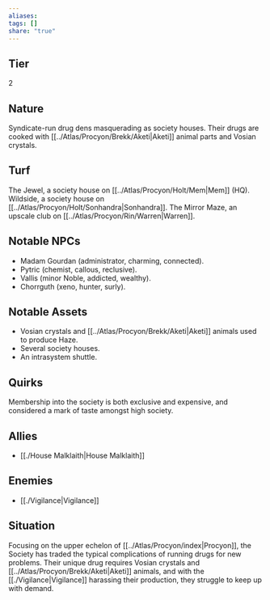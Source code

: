 ```yaml
---
aliases: 
tags: []
share: "true"
---
```

## Tier
2

## Nature
Syndicate-run drug dens masquerading as society houses. Their drugs are cooked with [[../Atlas/Procyon/Brekk/Aketi|Aketi]] animal parts and Vosian crystals.

## Turf
The Jewel, a society house on [[../Atlas/Procyon/Holt/Mem|Mem]] (HQ). Wildside, a society house on [[../Atlas/Procyon/Holt/Sonhandra|Sonhandra]]. The Mirror Maze, an upscale club on [[../Atlas/Procyon/Rin/Warren|Warren]].

## Notable NPCs
- Madam Gourdan (administrator, charming, connected).
- Pytric (chemist, callous, reclusive).
- Vallis (minor Noble, addicted, wealthy).
- Chorrguth (xeno, hunter, surly).

## Notable Assets
- Vosian crystals and [[../Atlas/Procyon/Brekk/Aketi|Aketi]] animals used to produce Haze.
- Several society houses.
- An intrasystem shuttle.

## Quirks
Membership into the society is both exclusive and expensive, and considered a mark of taste amongst high society.

## Allies
- [[./House Malklaith|House Malklaith]]

## Enemies
- [[./Vigilance|Vigilance]]

## Situation
Focusing on the upper echelon of [[../Atlas/Procyon/index|Procyon]], the Society has traded the typical complications of running drugs for new problems. Their unique drug requires Vosian crystals and [[../Atlas/Procyon/Brekk/Aketi|Aketi]] animals, and with the [[./Vigilance|Vigilance]] harassing their production, they struggle to keep up with demand.
